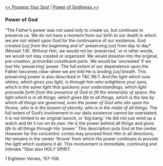[<< Possess Your Soul](Possess%20Your%20Soul)  |  [Power of Godliness >>](Power%20of%20Godliness)

### Power of God
“The Father’s power was not used only to create us, but continues to preserve us. We do not have a moment from our birth to our death in which we are not reliant upon God for the continuance of our existence. God *created [us] from the beginning* and is* preserving [us] from day to day* (Mosiah 1:8). Without Him, we would not be ‘preserved,’ or in other words, we would not stay created or organized. We would dissolve into the original, pre-creation, primordial constituent parts. We would be ‘uncreated’ if we lost His ‘preserving’ power. The full extent of our dependence upon the Father becomes clear when we are told He is *lending [us] breath.* This preserving power is also described in T&C 86:1: *And the light which now shines, which gives you light, is through him who enlightens your eyes, which is the same light that quickens your understandings, which light proceeds forth from the presence of God to fill the immensity of space: the light which is in all things, which gives life to all things, which is the law by which all things are governed, even the power of God who sits upon his throne, who is in the bosom of eternity, who is in the midst of all things.* The full extent of God’s involvement in our daily existence cannot be overstated; it is not limited to an original launch, or ‘big bang.’ He did not just wind up a watch and let it run on its own. He is the power behind *all things* and *gives life to all things* through His ‘power.’ This description puts God at the center. However far the concentric circles may proceed from Him in all directions, He remains in the center ‘throne’ from which His power continues to provide the *light* which sustains it all. This involvement is immediate, continuing and intimate.”1*See also* HOLY SPIRIT.



1 Eighteen Verses, 157–158.